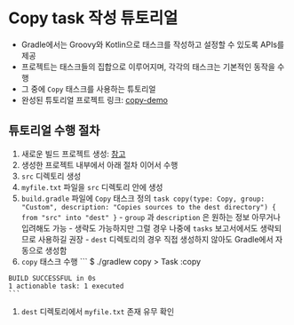 # Copy task 작성 튜토리얼
- Gradle에서는 Groovy와 Kotlin으로 태스크를 작성하고 설정할 수 있도록 APIs를 제공
- 프로젝트는 태스크들의 집합으로 이루어지며, 각각의 태스크는 기본적인 동작을 수행
- 그 중에 `Copy` 태스크를 사용하는 튜토리얼
- 완성된 튜토리얼 프로젝트 링크: [copy-demo](../00.playground/01.Gradle/copy-demo)

## 튜토리얼 수행 절차
1. 새로운 빌드 프로젝트 생성: [참고](./02.New_builds.md)
1. 생성한 프로젝트 내부에서 아래 절차 이어서 수행
  1. `src` 디렉토리 생성
  1. `myfile.txt` 파일을 `src` 디렉토리 안에 생성
  1. `build.gradle` 파일에 `Copy` 태스크 정의
    ```
    task copy(type: Copy, group: "Custom", description: "Copies sources to the dest directory") {
      from "src"
      into "dest"
    }
    ```
    - `group` 과 `description` 은 원하는 정보 아무거나 입려해도 가능
    - 생략도 가능하지만 그럴 경우 나중에 `tasks` 보고서에서도 생략되므로 사용하길 권장
    - `dest` 디렉토리의 경우 직접 생성하지 않아도 Gradle에서 자동으로 생성함
  1. `copy` 태스크 수행
    ```
    $ ./gradlew copy
    > Task :copy

    BUILD SUCCESSFUL in 0s
    1 actionable task: 1 executed
    ```
  1. `dest` 디렉토리에서 `myfile.txt` 존재 유무 확인
